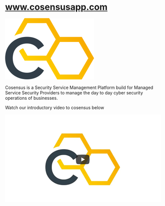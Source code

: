 # www.cosensusapp.com

![cosensus logo](/assets/cosensus-clogo.svg)

Cosensus is a Security Service Management Platform build for Managed Service Security Providers to manage the day to day cyber security operations of businesses.

Watch our introductory video to cosensus below

[![cosensus video](/assets/cosensus-youtube-placeholder.png)](https://www.youtube.com/watch?v=8x436jHrS6M)